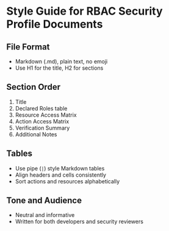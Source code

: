 # Style Guide for RBAC Security Profile Documents

## File Format
- Markdown (.md), plain text, no emoji
- Use H1 for the title, H2 for sections

## Section Order
1. Title
2. Declared Roles table
3. Resource Access Matrix
4. Action Access Matrix
5. Verification Summary
6. Additional Notes

## Tables
- Use pipe (`|`) style Markdown tables
- Align headers and cells consistently
- Sort actions and resources alphabetically

## Tone and Audience
- Neutral and informative
- Written for both developers and security reviewers